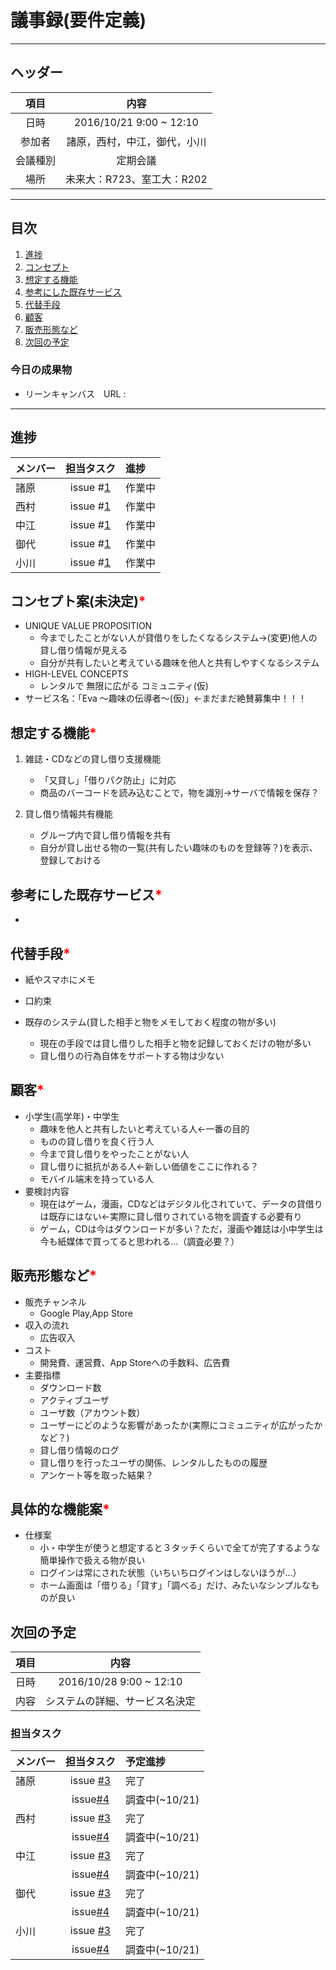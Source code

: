 # 議事録(要件定義)
---
## ヘッダー
|項目|内容|
|:--:|:--:|
| 日時 | 2016/10/21  9:00 ~ 12:10|
| 参加者 | 諸原，西村，中江，御代，小川 |
| 会議種別 | 定期会議 |
| 場所 | 未来大：R723、室工大：R202 |

---
## 目次
1. [進捗](#ProgressReport)
1. [コンセプト](#anchar1)
2. [想定する機能](#anchar2)
3. [参考にした既存サービス](#anchar3)
4. [代替手段](#anchar4)
5. [顧客](#anchar5)
6. [販売形態など](#anchar6)
7. [次回の予定](#anchar7)

### 今日の成果物
- リーンキャンバス　URL : 

---

## <div id="ProgressReport"/> 進捗

| メンバー | 担当タスク | 進捗 |
| :-- | :--: | :-- |
| 諸原 | issue #[1](リーンキャンパス編集) | 作業中 |
| 西村 | issue #[1](リーンキャンパス編集) | 作業中 |
| 中江 | issue #[1](リーンキャンパス編集) | 作業中 |
| 御代 | issue #[1](リーンキャンパス編集) | 作業中 |
| 小川 | issue #[1](リーンキャンパス編集) | 作業中 |

<!--
会議開始時点までのタスク進捗状況を記録する
メンバーごとに「メンバー名、issue番号、進捗状況」の順に記録
-->

<!-- 
想定する機能、参考にした既存サービス、ステークホルダーは会議中に話し合いが行われたならば、必ず記入をお願いします。
-->

## <div id="anchar1"/>コンセプト案(未決定)<font color = "red">*</font>
- UNIQUE VALUE PROPOSITION
	- 今までしたことがない人が貸借りをしたくなるシステム→(変更)他人の貸し借り情報が見える
	- 自分が共有したいと考えている趣味を他人と共有しやすくなるシステム
- HIGH-LEVEL CONCEPTS
	- レンタルで 無限に広がる コミュニティ(仮)
- サービス名：「Eva 〜趣味の伝導者〜(仮)」←まだまだ絶賛募集中！！！

## <div id="anchar2"/>想定する機能<font color = "red">*</font>
1. 雑誌・CDなどの貸し借り支援機能
	- 「又貸し」「借りパク防止」に対応
	- 商品のバーコードを読み込むことで，物を識別→サーバで情報を保存？
	
	
2. 貸し借り情報共有機能
	- グループ内で貸し借り情報を共有
	- 自分が貸し出せる物の一覧(共有したい趣味のものを登録等？)を表示、登録しておける

## <div id="anchar3"/>参考にした既存サービス<font color = "red">*</font>
- 

## <div id="anchar4"/>代替手段<font color = "red">*</font>
- 紙やスマホにメモ
- 口約束
- 既存のシステム(貸した相手と物をメモしておく程度の物が多い)

	- 現在の手段では貸し借りした相手と物を記録しておくだけの物が多い
	- 貸し借りの行為自体をサポートする物は少ない

## <div id="anchar5"/>顧客<font color = "red">*</font>
- 小学生(高学年)・中学生
	- 趣味を他人と共有したいと考えている人←一番の目的
	- ものの貸し借りを良く行う人
	- 今まで貸し借りをやったことがない人 
	- 貸し借りに抵抗がある人←新しい価値をここに作れる？
	- モバイル端末を持っている人
- 要検討内容
	- 現在はゲーム，漫画，CDなどはデジタル化されていて、データの貸借りは既存にはない←実際に貸し借りされている物を調査する必要有り
	- ゲーム，CDは今はダウンロードが多い？ただ，漫画や雑誌は小中学生は今も紙媒体で買ってると思われる…（調査必要？）


## <div id="anchar6"/>販売形態など<font color = "red">*</font>
- 販売チャンネル
	- Google Play,App Store
- 収入の流れ
	- 広告収入
- コスト
	- 開発費、運営費、App Storeへの手数料、広告費
- 主要指標
	- ダウンロード数
	- アクティブユーザ
	- ユーザ数（アカウント数）
	- ユーザーにどのような影響があったか(実際にコミュニティが広がったかなど？)
	- 貸し借り情報のログ
	- 貸し借りを行ったユーザの関係、レンタルしたものの履歴
	- アンケート等を取った結果？
	
## <div id="anchar7"/>具体的な機能案<font color = "red">*</font>
- 仕様案
	- 小・中学生が使うと想定すると３タッチくらいで全てが完了するような簡単操作で扱える物が良い
	- ログインは常にされた状態（いちいちログインはしないほうが…）
	- ホーム画面は「借りる」「貸す」「調べる」だけ、みたいなシンプルなものが良い

## <div id="anchar8"/>次回の予定
|項目|内容|
|:--:|:--:|
| 日時 | 2016/10/28  9:00 ~ 12:10|
| 内容 | システムの詳細、サービス名決定 |

### 担当タスク
| メンバー | 担当タスク | 予定進捗 |
| :-- | :--: | :-- |
| 諸原 | issue [#3](サービスの詳細決定) | 完了 |
||issue[#4](現状調査)|調査中(~10/21)|
| 西村 | issue [#3](サービスの詳細決定) | 完了 |
||issue[#4](現状調査)|調査中(~10/21)|
| 中江 | issue [#3](サービスの詳細決定) | 完了 |
||issue[#4](現状調査)|調査中(~10/21)|
| 御代 | issue [#3](サービスの詳細決定) | 完了 |
||issue[#4](現状調査)|調査中(~10/21)|
| 小川 | issue [#3](サービスの詳細決定) | 完了 |
||issue[#4](現状調査)|調査中(~10/21)|


